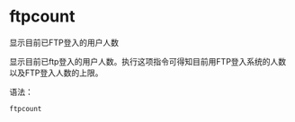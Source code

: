 ftpcount
===

显示目前已FTP登入的用户人数


显示目前已ftp登入的用户人数。执行这项指令可得知目前用FTP登入系统的人数以及FTP登入人数的上限。

语法：

```
ftpcount
```


